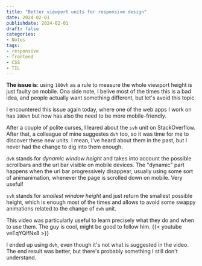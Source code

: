 ```yaml
---
title: "Better viewport units for responsive design"
date: 2024-02-01
publishdate: 2024-02-01
draft: false
categories: 
- Notes
tags:
- responsive
- frontend
- CSS
- TIL
---
```


**The issue is**: using `100vh` as a rule to measure the whole viewport height is just faulty on mobile. Ona side note, I belive most of the times this is a bad idea, and people actually want something different, but let's avoid this topic. 

I encountered this issue again today, where one of the web apps I work on has `100vh` but now has also the need to be more mobile-friendly.

After a couple of polite curses, I leared about the `svh` unit on StackOverflow. After that, a colleague of mine suggestes `dvh` too, so it was time for me to discover these new units. I mean, I've heard about them in the past, but I never had the change to dig into them enough.

`dvh` stands for _dynamic window height_ and takes into account the possible scrollbars and the url bar visible on mobile devices. The "dynamic" part happens when the url bar progressively disappear, usually using some sort of animanimation, whenever the page is scrolled down on mobile. Very useful!

`svh` stands for _smallest window height_ and just return the smallest possible height, which is enough most of the times and allows to avoid some swappy animations related to the change of `dvh` unit.

This video was particularly useful to learn precisely what they do and when to use them. The guy is cool, might be good to follow him.
{{< youtube veEqYQlfNx8 >}}

I ended up using `dvh`, even though it's not what is suggested in the video. The end result was better, but there's probably something I still don't understand.